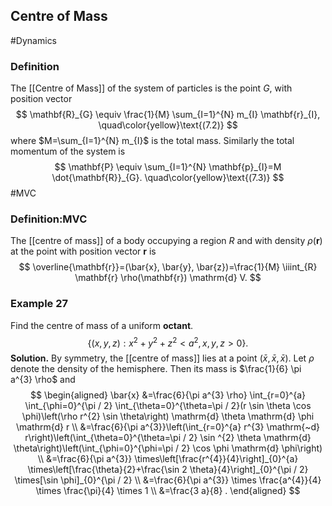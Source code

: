## Centre of Mass
#Dynamics 
### Definition
The [[Centre of Mass]] of the system of particles is the point $G,$ with position vector
$$
\mathbf{R}_{G} \equiv \frac{1}{M} \sum_{I=1}^{N} m_{I} \mathbf{r}_{I},
\quad\color{yellow}\text{(7.2)}
$$
where $M=\sum_{I=1}^{N} m_{I}$ is the total mass. Similarly the total momentum of the system is
$$
\mathbf{P} \equiv \sum_{I=1}^{N} \mathbf{p}_{I}=M \dot{\mathbf{R}}_{G}.
\quad\color{yellow}\text{(7.3)}
$$
#MVC 
### Definition:MVC
The [[centre of mass]] of a body occupying a region $R$ and with density $\rho(\mathbf{r})$ at the point with position vector $\mathbf{r}$ is
$$
\overline{\mathbf{r}}=(\bar{x}, \bar{y}, \bar{z})=\frac{1}{M} \iiint_{R} \mathbf{r} \rho(\mathbf{r}) \mathrm{d} V.
$$
### Example 27
Find the centre of mass of a uniform **octant**.
$$
\left\{(x, y, z): x^{2}+y^{2}+z^{2}<a^{2}, x, y, z>0\right\} .
$$
**Solution.** By symmetry, the [[centre of mass]] lies at a point $(\bar{x}, \bar{x}, \bar{x})$. Let $\rho$ denote the density of the hemisphere. Then its mass is $\frac{1}{6} \pi a^{3} \rho$ and
$$
\begin{aligned}
\bar{x} &=\frac{6}{\pi a^{3} \rho} \int_{r=0}^{a} \int_{\phi=0}^{\pi / 2} \int_{\theta=0}^{\theta=\pi / 2}(r \sin \theta \cos \phi)\left(\rho r^{2} \sin \theta\right) \mathrm{d} \theta \mathrm{d} \phi \mathrm{d} r \\
&=\frac{6}{\pi a^{3}}\left(\int_{r=0}^{a} r^{3} \mathrm{~d} r\right)\left(\int_{\theta=0}^{\theta=\pi / 2} \sin ^{2} \theta \mathrm{d} \theta\right)\left(\int_{\phi=0}^{\phi=\pi / 2} \cos \phi \mathrm{d} \phi\right) \\
&=\frac{6}{\pi a^{3}} \times\left[\frac{r^{4}}{4}\right]_{0}^{a} \times\left[\frac{\theta}{2}+\frac{\sin 2 \theta}{4}\right]_{0}^{\pi / 2} \times[\sin \phi]_{0}^{\pi / 2} \\
&=\frac{6}{\pi a^{3}} \times \frac{a^{4}}{4} \times \frac{\pi}{4} \times 1 \\
&=\frac{3 a}{8} .
\end{aligned}
$$